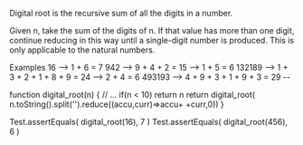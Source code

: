 Digital root is the recursive sum of all the digits in a number.

Given n, take the sum of the digits of n. If that value has more than one digit, continue reducing in this way until a single-digit number is produced. This is only applicable to the natural numbers.

Examples
    16  -->  1 + 6 = 7
   942  -->  9 + 4 + 2 = 15  -->  1 + 5 = 6
132189  -->  1 + 3 + 2 + 1 + 8 + 9 = 24  -->  2 + 4 = 6
493193  -->  4 + 9 + 3 + 1 + 9 + 3 = 29  --



function digital_root(n) {
  // ...
if(n < 10) return n
  return digital_root( n.toString().split('').reduce((accu,curr)=>accu+ +curr,0))
}

Test.assertEquals( digital_root(16), 7 )
Test.assertEquals( digital_root(456), 6 )
